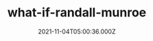 ---
categories:
  - Anime & Manga
  - Books
  - Coding
  - Etc
  - Games
  - Geekosaur Weekly
  - Movies & TV
  - Music
  - Pesonal
date: 2021-11-04T05:00:36.000Z
description: ''
draft: true
images: []
lead: ''
reddit: ''
series: ''
slug: what-if-randall-munroe
tags: []
thumbnail: ''
title: what-if-randall-munroe
toc: false
tweet: ''

---